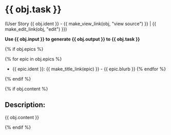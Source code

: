 # {{ obj.task }}
(User Story {{ obj.ident }} - {{ make_view_link(obj, "view source") }} | {{ make_edit_link(obj, "edit") }})

**Use {{ obj.input }} to generate {{ obj.output }} to {{ obj.task }}**

{% if obj.epics %}

{% for epic in obj.epics %}
* {{ epic.ident }}: {{ make_title_link(epic) }} - {{ epic.blurb }}
{% endfor %}

{% endif %}


{% if obj.content %}
## Description:

{{ obj.content }}

{% endif %}

<div style="visibility: hidden;">
{% if obj.tags %}
    {% for tag in obj.tags %}
        <p>{{ tag }}</p>
    {% endfor %}
{% endif %}
<p>weird fish</p>
<p>pinecone</p>
</div>
